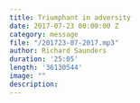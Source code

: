 ```yaml
---
title: Triumphant in adversity
date: 2017-07-23 00:00:00 Z
category: message
file: "/201723-07-2017.mp3"
author: Richard Saunders
duration: '25:05'
length: '36130544'
image: ""
description:
---
```

